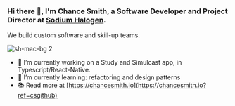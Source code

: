 ### Hi there 👋, I'm Chance Smith, a Software Developer and Project Director at [Sodium Halogen](https://sodiumhalogen.com?ref=csgithub). 
We build custom software and skill-up teams.

![sh-mac-bg 2](https://user-images.githubusercontent.com/4466585/137167102-99a7ef8e-225f-496f-aa8e-72f0d1d91da3.png)

- 🔭 I’m currently working on a Study and Simulcast app, in Typescript/React-Native.
- 🌱 I’m currently learning: refactoring and design patterns
- 📚 Read more at [https://chancesmith.io](https://chancesmith.io?ref=csgithub)
